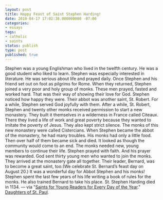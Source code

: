 ```yaml
---
layout: post
title: Happy Feast of Saint Stephen Harding!
date: 2010-04-17 17:02:38.000000000 -07:00
categories:
- essays
tags:
- catholic
- saints
status: publish
type: post
published: true
---
```

Stephen was a young Englishman who lived in the twelfth century. He was a good student who liked to learn. Stephen was especially interested in literature. He was serious about life and prayed daily. Once Stephen and his friend set out on foot as pilgrims for Rome. When they returned, Stephen joined a very poor and holy group of monks. These men prayed, fasted and worked hard. That was their way of showing their love for God. Stephen noticed how happy they were. Their abbot was another saint, St. Robert. For a while, Stephen served God joyfully with them. After a while, St. Robert, Stephen and twenty other monks received permission to start a new monastery. They built it themselves in a wilderness in France called Citeaux. There they lived a life of work and great poverty because they wanted to imitate the poverty of Jesus. They also kept strict silence. The monks of this new monastery were called Cistercians. When Stephen became the abbot of the monastery, he had many troubles. His monks had only a little food. Then over half of them became sick and died. It looked as though the community would come to an end. The monks needed new, young members to continue their life. Stephen prayed with faith. And his prayer was rewarded. God sent thirty young men who wanted to join the monks. They arrived at the monastery gate all together. Their leader, Bernard, was to become a great saint, too.(We celebrate St. Bernard’s feast day on August 20.) It was a wonderful day for Abbot Stephen and his monks! Stephen spent the last few years of his life writing a book of rules for the monks. He also trained Bernard to take his place. St. Stephen Harding died in 1134.
&mdash; via "[Saints for Young Readers for Every Day of the Year](http://jclubcatholic.org/stories/saints_april.php#17)." [Daughters of St. Paul](http://www.daughtersofstpaul.com/).
